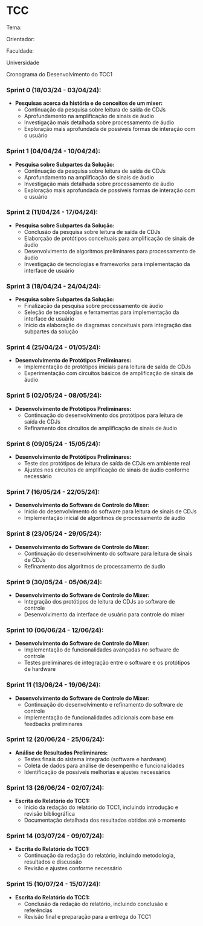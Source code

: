 # TCC

Tema:

Orientador:

Faculdade:

Universidade

Cronograma do Desenvolvimento do TCC1

### Sprint 0 (18/03/24 - 03/04/24):
- **Pesquisas acerca da história e de conceitos de um mixer:**
  - Continuação da pesquisa sobre leitura de saída de CDJs
  - Aprofundamento na amplificação de sinais de áudio
  - Investigação mais detalhada sobre processamento de áudio
  - Exploração mais aprofundada de possíveis formas de interação com o usuário


### Sprint 1 (04/04/24 - 10/04/24):

- **Pesquisa sobre Subpartes da Solução:**
  - Continuação da pesquisa sobre leitura de saída de CDJs
  - Aprofundamento na amplificação de sinais de áudio
  - Investigação mais detalhada sobre processamento de áudio
  - Exploração mais aprofundada de possíveis formas de interação com o usuário

### Sprint 2 (11/04/24 - 17/04/24):

- **Pesquisa sobre Subpartes da Solução:**
  - Conclusão da pesquisa sobre leitura de saída de CDJs
  - Elaborçaão de protótipos conceituais para amplificação de sinais de áudio
  - Desenvolvimento de algoritmos preliminares para processamento de áudio
  - Investigação de tecnologias e frameworks para implementação da interface de usuário

### Sprint 3 (18/04/24 - 24/04/24):

- **Pesquisa sobre Subpartes da Solução:**
  - Finalização da pesquisa sobre processamento de áudio
  - Seleção de tecnologias e ferramentas para implementação da interface de usuário
  - Início da elaboração de diagramas conceituais para integração das subpartes da solução

### Sprint 4 (25/04/24 - 01/05/24):

- **Desenvolvimento de Protótipos Preliminares:**
  - Implementação de protótipos iniciais para leitura de saída de CDJs
  - Experimentação com circuitos básicos de amplificação de sinais de áudio

### Sprint 5 (02/05/24 - 08/05/24):

- **Desenvolvimento de Protótipos Preliminares:**
  - Continuação do desenvolvimento dos protótipos para leitura de saída de CDJs
  - Refinamento dos circuitos de amplificação de sinais de áudio

### Sprint 6 (09/05/24 - 15/05/24):

- **Desenvolvimento de Protótipos Preliminares:**
  - Teste dos protótipos de leitura de saída de CDJs em ambiente real
  - Ajustes nos circuitos de amplificação de sinais de áudio conforme necessário

### Sprint 7 (16/05/24 - 22/05/24):

- **Desenvolvimento do Software de Controle do Mixer:**
  - Início do desenvolvimento do software para leitura de sinais de CDJs
  - Implementação inicial de algoritmos de processamento de áudio

### Sprint 8 (23/05/24 - 29/05/24):

- **Desenvolvimento do Software de Controle do Mixer:**
  - Continuação do desenvolvimento do software para leitura de sinais de CDJs
  - Refinamento dos algoritmos de processamento de áudio

### Sprint 9 (30/05/24 - 05/06/24):

- **Desenvolvimento do Software de Controle do Mixer:**
  - Integração dos protótipos de leitura de CDJs ao software de controle
  - Desenvolvimento da interface de usuário para controle do mixer

### Sprint 10 (06/06/24 - 12/06/24):

- **Desenvolvimento do Software de Controle do Mixer:**
  - Implementação de funcionalidades avançadas no software de controle
  - Testes preliminares de integração entre o software e os protótipos de hardware

### Sprint 11 (13/06/24 - 19/06/24):

- **Desenvolvimento do Software de Controle do Mixer:**
  - Continuação do desenvolvimento e refinamento do software de controle
  - Implementação de funcionalidades adicionais com base em feedbacks preliminares

### Sprint 12 (20/06/24 - 25/06/24):

- **Análise de Resultados Preliminares:**
  - Testes finais do sistema integrado (software e hardware)
  - Coleta de dados para análise de desempenho e funcionalidades
  - Identificação de possíveis melhorias e ajustes necessários

### Sprint 13 (26/06/24 - 02/07/24):

- **Escrita do Relatório do TCC1:**
  - Início da redação do relatório do TCC1, incluindo introdução e revisão bibliográfica
  - Documentação detalhada dos resultados obtidos até o momento

### Sprint 14 (03/07/24 - 09/07/24):

- **Escrita do Relatório do TCC1:**
  - Continuação da redação do relatório, incluindo metodologia, resultados e discussão
  - Revisão e ajustes conforme necessário

### Sprint 15 (10/07/24 - 15/07/24):

- **Escrita do Relatório do TCC1:**
  - Conclusão da redação do relatório, incluindo conclusão e referências
  - Revisão final e preparação para a entrega do TCC1
